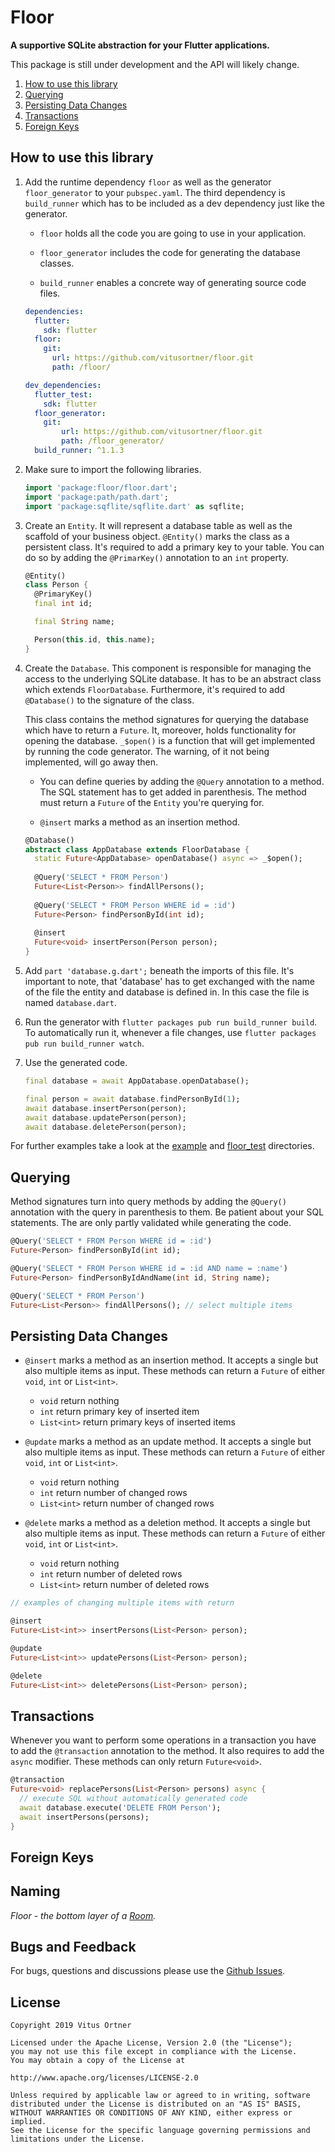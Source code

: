 # Floor
**A supportive SQLite abstraction for your Flutter applications.**

This package is still under development and the API will likely change.

1. [How to use this library](#how-to-use-this-library)
1. [Querying](#querying)
1. [Persisting Data Changes](#persisting-data-changes)
1. [Transactions](#transactions)
1. [Foreign Keys](#foreign-keys)

## How to use this library
1. Add the runtime dependency `floor` as well as the generator `floor_generator` to your `pubspec.yaml`.
    The third dependency is `build_runner` which has to be included as a dev dependency just like the generator.

    - `floor` holds all the code you are going to use in your application.
    
    - `floor_generator` includes the code for generating the database classes.
    
    - `build_runner` enables a concrete way of generating source code files.
 
    ````yaml
    dependencies:
      flutter:
        sdk: flutter
      floor:
        git: 
          url: https://github.com/vitusortner/floor.git
          path: /floor/
    
    dev_dependencies:
      flutter_test:
        sdk: flutter
      floor_generator:
        git: 
            url: https://github.com/vitusortner/floor.git
            path: /floor_generator/
      build_runner: ^1.1.3
    ````

1. Make sure to import the following libraries.
    
    ```dart
    import 'package:floor/floor.dart';
    import 'package:path/path.dart';
    import 'package:sqflite/sqflite.dart' as sqflite;
    ```

1. Create an `Entity`.
    It will represent a database table as well as the scaffold of your business object.
    `@Entity()` marks the class as a persistent class.
    It's required to add a primary key to your table.
    You can do so by adding the `@PrimarKey()` annotation to an `int` property.

    ````dart
    @Entity()
    class Person {
      @PrimaryKey()
      final int id;
    
      final String name;
    
      Person(this.id, this.name);
    }
    ````
    
1. Create the `Database`.
    This component is responsible for managing the access to the underlying SQLite database.
    It has to be an abstract class which extends `FloorDatabase`.
    Furthermore, it's required to add `@Database()` to the signature of the class.

    This class contains the method signatures for querying the database which have to return a `Future`.
    It, moreover, holds functionality for opening the database.
    `_$open()` is a function that will get implemented by running the code generator.
    The warning, of it not being implemented, will go away then.
     
    - You can define queries by adding the `@Query` annotation to a method.
        The SQL statement has to get added in parenthesis.
        The method must return a `Future` of the `Entity` you're querying for.
        
    - `@insert` marks a method as an insertion method.
        
    ```dart
    @Database()
    abstract class AppDatabase extends FloorDatabase {
      static Future<AppDatabase> openDatabase() async => _$open();
      
      @Query('SELECT * FROM Person')
      Future<List<Person>> findAllPersons();
      
      @Query('SELECT * FROM Person WHERE id = :id')
      Future<Person> findPersonById(int id);
      
      @insert
      Future<void> insertPerson(Person person);
    }
    ```

1. Add `part 'database.g.dart';` beneath the imports of this file.
    It's important to note, that 'database' has to get exchanged with the name of the file the entity and database is defined in.
    In this case the file is named `database.dart`.

1. Run the generator with `flutter packages pub run build_runner build`.
    To automatically run it, whenever a file changes, use `flutter packages pub run build_runner watch`.
    
1. Use the generated code.

    ```dart
    final database = await AppDatabase.openDatabase();

    final person = await database.findPersonById(1);
    await database.insertPerson(person);
    await database.updatePerson(person);
    await database.deletePerson(person);
    ```
    
For further examples take a look at the [example](https://github.com/vitusortner/floor/tree/develop/example) and [floor_test](https://github.com/vitusortner/floor/tree/develop/floor_test) directories.
    

## Querying
Method signatures turn into query methods by adding the `@Query()` annotation with the query in parenthesis to them.
Be patient about your SQL statements.
The are only partly validated while generating the code.

````dart
@Query('SELECT * FROM Person WHERE id = :id')
Future<Person> findPersonById(int id);

@Query('SELECT * FROM Person WHERE id = :id AND name = :name')
Future<Person> findPersonByIdAndName(int id, String name);

@Query('SELECT * FROM Person')
Future<List<Person>> findAllPersons(); // select multiple items
````

## Persisting Data Changes
- `@insert` marks a method as an insertion method.
    It accepts a single but also multiple items as input.
    These methods can return a `Future` of either `void`, `int` or `List<int>`.
    - `void` return nothing
    - `int` return primary key of inserted item
    - `List<int>` return primary keys of inserted items
     
- `@update` marks a method as an update method.
    It accepts a single but also multiple items as input.
    These methods can return a `Future` of either `void`, `int` or `List<int>`.
    - `void` return nothing
    - `int` return number of changed rows
    - `List<int>` return number of changed rows
    
- `@delete` marks a method as a deletion method.
    It accepts a single but also multiple items as input.
    These methods can return a `Future` of either `void`, `int` or `List<int>`.
    - `void` return nothing
    - `int` return number of deleted rows
    - `List<int>` return number of deleted rows
    
```dart
// examples of changing multiple items with return 

@insert
Future<List<int>> insertPersons(List<Person> person);

@update
Future<List<int>> updatePersons(List<Person> person);

@delete
Future<List<int>> deletePersons(List<Person> person);
```

## Transactions
Whenever you want to perform some operations in a transaction you have to add the `@transaction` annotation to the method.
It also requires to add the `async` modifier. These methods can only return `Future<void>`.

```dart
@transaction
Future<void> replacePersons(List<Person> persons) async {
  // execute SQL without automatically generated code
  await database.execute('DELETE FROM Person');
  await insertPersons(persons);
}
```

## Foreign Keys
    
## Naming
*Floor - the bottom layer of a [Room](https://developer.android.com/topic/libraries/architecture/room).*

## Bugs and Feedback
For bugs, questions and discussions please use the [Github Issues](https://github.com/vitusortner/floor/issues).

## License
    Copyright 2019 Vitus Ortner

    Licensed under the Apache License, Version 2.0 (the "License");
    you may not use this file except in compliance with the License.
    You may obtain a copy of the License at

    http://www.apache.org/licenses/LICENSE-2.0

    Unless required by applicable law or agreed to in writing, software
    distributed under the License is distributed on an "AS IS" BASIS,
    WITHOUT WARRANTIES OR CONDITIONS OF ANY KIND, either express or implied.
    See the License for the specific language governing permissions and
    limitations under the License.
